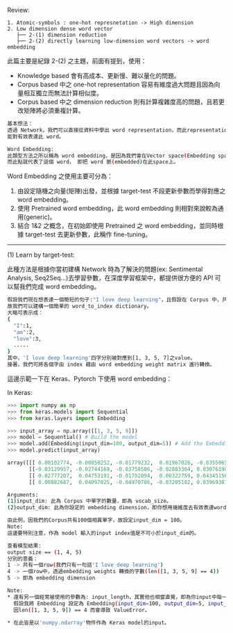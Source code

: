 Review:
```
1. Atomic-symbols : one-hot represnetation -> High dimension
2. Low dimension dense word vector
   ├── 2-(1) dimension reduction
   ├── 2-(2) directly learning low-dimension word vectors -> word embedding
```
此篇主要是紀錄 2-(2) 之主題，前面有提到，使用：
* Knowledge based 會有高成本、更新慢、難以量化的問題。
* Corpus based 中之 one-hot representation 容易有維度過大問題且因為向量相互獨立而無法計算相似度。
* Corpus based 中之 dimension reduction 則有計算複雜度高的問題，且若更改矩陣將必須重複計算。


```bash
基本想法：
透過 Network，我們可以直接從資料中學出 word representation，而此representation是一個相對較低維度的vector，
能對有效表達此 word。
```

```bash
Word Embedding:
此類型方法之所以稱為 word embedding，是因為我們會在Vector space(Embedding space，ex: 300維)尋找一個點，
而此點就代表了這個 word， 即把 word 嵌(embedded)在此space上。
```

Word Embedding 之使用主要可分為：
1. 由設定隨機之向量(矩陣)出發，並根據 target-test 不段更新參數而學得對應之word embedding。
2. 使用 Pretrained word embedding，此 word embedding 則相對來說較為通用(generic)。
3. 結合 1&2 之概念，在初始即使用 Pretrained 之 word embedding，並同時根據 target-test 去更新參數，此稱作 fine-tuning。

------------------------------------------------------------------------------
(1) Learn by target-test:

此種方法是根據你當初建構 Network 時為了解決的問題(ex: Sentimental Analysis, Seq2Seq...)去學習參數，在深度學習框架中，都提供很方便的 API 可以幫我們完成 word embedding。

```bash
假設我們現在想表達一個簡短的句子:"I love deep learning"，且假設在 Corpus 中，共有100個相異的單字。
故我們可以建構一個簡單的 word_to_index dictionary。
大略可表示成：
{
  "I":1,
  "am":2,
  "love":3,
  .....
}
其中，'I love deep learning'四字分別被對應到[1, 3, 5, 7]之value。
接著，我們可將各個字由 index 藉由 word embedding weight matrix 進行轉換。
```
這邊示範一下在 Keras、Pytorch 下使用 word embedding：

In Keras:
```python
>>> import numpy as np
>>> from keras.models import Sequential
>>> from keras.layers import Embedding

>>> input_array = np.array([[1, 3, 5, 9]])
>>> model = Sequential() # Build the model
>>> model.add(Embedding(input_dim=100, output_dim=5)) # Add the Embedding layer
>>> model.predict(input_array)

array([[[ 0.00102774, -0.00858252, -0.01779232,  0.01967026, -0.0355065]],
       [[-0.03129957, -0.02744168, -0.03758506, -0.02883364, 0.03076198]],
       [[ 0.02777207,  0.04753191, -0.01752094,  0.00322759, 0.04345156]],
       [[ 0.00882687,  0.04097025, -0.04970786, -0.03205182, 0.03969387]]], dtype=float32)
```

```bash
Arguments:
(1)input_dim: 此為 Corpus 中單字的數量，即為 vocab_size。
(2)output_dim: 此為你設定的 embedding dimension，即你想用幾維度去有效表達word。

由此例，因我們的Corpus共有100個相異單字，故設定input_dim = 100。
Note:
這邊要特別注意，作為 model 輸入的input index值是不可小於input_dim的。

查看模型結果:
output size == (1, 4, 5)
分別的意義：
1 -> 共有一個row(我們只有一句話'I love deep learning')
4 -> 一個row中，透過embedding weights 轉換的字數(len([1, 3, 5, 9] == 4))
5 -> 即為 embedding dimension

Note:
* 還有另一個經常被使用的參數為: input_length，其實他也相當直覺，即為你input中每一個row的長度。
  假設我將 Embedding 設定為 Embedding(input_dim=100, output_dim=5, input_length=7)，
  因len([1, 3, 5, 9]) == 4 而會導致 ValueError。

* 在此皆是以'numpy.ndarray'物件作為 Keras model的input。
```
